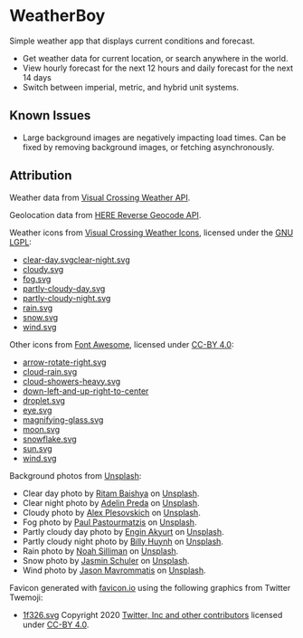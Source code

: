 # WeatherBoy

Simple weather app that displays current conditions and forecast.
- Get weather data for current location, or search anywhere in the world.
- View hourly forecast for the next 12 hours and daily forecast for the next 14 days
- Switch between imperial, metric, and hybrid unit systems.

## Known Issues
- Large background images are negatively impacting load times. Can be fixed by removing background images, or fetching asynchronously.

## Attribution

Weather data from [Visual Crossing Weather API](https://www.visualcrossing.com).

Geolocation data from [HERE Reverse Geocode API](https://here.com).

Weather icons from [Visual Crossing Weather Icons](https://github.com/visualcrossing/WeatherIcons), licensed under the [GNU LGPL](https://www.gnu.org/licenses/lgpl-3.0.en.html):
- [clear-day.svg](https://github.com/visualcrossing/WeatherIcons/blob/main/SVG/2nd%20Set%20-%20Color/clear-day.svg)[clear-night.svg](https://github.com/visualcrossing/WeatherIcons/blob/main/SVG/2nd%20Set%20-%20Color/clear-night.svg)
- [cloudy.svg](https://github.com/visualcrossing/WeatherIcons/blob/main/SVG/2nd%20Set%20-%20Color/cloudy.svg)
- [fog.svg](https://github.com/visualcrossing/WeatherIcons/blob/main/SVG/2nd%20Set%20-%20Color/fog.svg)
- [partly-cloudy-day.svg](https://github.com/visualcrossing/WeatherIcons/blob/main/SVG/2nd%20Set%20-%20Color/partly-cloudy-day.svg)
- [partly-cloudy-night.svg](https://github.com/visualcrossing/WeatherIcons/blob/main/SVG/2nd%20Set%20-%20Color/partly-cloudy-night.svg)
- [rain.svg](https://github.com/visualcrossing/WeatherIcons/blob/main/SVG/2nd%20Set%20-%20Color/rain.svg)
- [snow.svg](https://github.com/visualcrossing/WeatherIcons/blob/main/SVG/2nd%20Set%20-%20Color/snow.svg)
- [wind.svg](https://github.com/visualcrossing/WeatherIcons/blob/main/SVG/2nd%20Set%20-%20Color/wind.svg)

Other icons from [Font Awesome](https://fontawesome.com), licensed under [CC-BY 4.0](https://creativecommons.org/licenses/by/4.0/):
- [arrow-rotate-right.svg](https://github.com/FortAwesome/Font-Awesome/blob/6.x/svgs/solid/arrow-rotate-right.svg)
- [cloud-rain.svg](https://github.com/FortAwesome/Font-Awesome/blob/6.x/svgs/solid/cloud-rain.svg)
- [cloud-showers-heavy.svg](https://github.com/FortAwesome/Font-Awesome/blob/6.x/svgs/solid/cloud-showers-heavy.svg)
- [down-left-and-up-right-to-center](https://github.com/FortAwesome/Font-Awesome/blob/6.x/svgs/solid/down-left-and-up-right-to-center.svg)
- [droplet.svg](https://github.com/FortAwesome/Font-Awesome/blob/6.x/svgs/solid/droplet.svg)
- [eye.svg](https://github.com/FortAwesome/Font-Awesome/blob/6.x/svgs/solid/eye.svg)
- [magnifying-glass.svg](https://github.com/FortAwesome/Font-Awesome/blob/6.x/svgs/solid/magnifying-glass.svg)
- [moon.svg](https://github.com/FortAwesome/Font-Awesome/blob/6.x/svgs/solid/moon.svg)
- [snowflake.svg](https://github.com/FortAwesome/Font-Awesome/blob/6.x/svgs/solid/snowflake.svg)
- [sun.svg](https://github.com/FortAwesome/Font-Awesome/blob/6.x/svgs/solid/sun.svg)
- [wind.svg](https://github.com/FortAwesome/Font-Awesome/blob/6.x/svgs/solid/wind.svg)

Background photos from [Unsplash](https://unsplash.com):
- Clear day photo by [Ritam Baishya](https://unsplash.com/@ritambaishya?utm_content=creditCopyText&utm_medium=referral&utm_source=unsplash) on [Unsplash](https://unsplash.com/photos/white-clouds-and-blue-sky-during-daytime-ROVBDer29PQ?utm_content=creditCopyText&utm_medium=referral&utm_source=unsplash).
- Clear night photo by [Adelin Preda](https://unsplash.com/@adelinpreda?utm_content=creditCopyText&utm_medium=referral&utm_source=unsplash) on [Unsplash](https://unsplash.com/photos/a-view-of-the-night-showing-stars--tOr_T4qTpQ?utm_content=creditCopyText&utm_medium=referral&utm_source=unsplash).
- Cloudy photo by [Alex Plesovskich](https://unsplash.com/@aples?utm_content=creditCopyText&utm_medium=referral&utm_source=unsplash) on [Unsplash](https://unsplash.com/photos/photograph-of-gray-clouds-tJzAUeNygwA?utm_content=creditCopyText&utm_medium=referral&utm_source=unsplash).
- Fog photo by [Paul Pastourmatzis](https://unsplash.com/@pueblovista?utm_content=creditCopyText&utm_medium=referral&utm_source=unsplash) on [Unsplash](https://unsplash.com/photos/silhouette-of-trees-covered-by-fog-KT3WlrL_bsg?utm_content=creditCopyText&utm_medium=referral&utm_source=unsplash).
- Partly cloudy day photo by [Engin Akyurt](https://unsplash.com/@enginakyurt?utm_content=creditCopyText&utm_medium=referral&utm_source=unsplash) on [Unsplash](https://unsplash.com/photos/white-clouds-and-blue-sky-during-daytime-OelZIyyRKZw?utm_content=creditCopyText&utm_medium=referral&utm_source=unsplash).
- Partly cloudy night photo by [Billy Huynh](https://unsplash.com/@billy_huy?utm_content=creditCopyText&utm_medium=referral&utm_source=unsplash) on [Unsplash](https://unsplash.com/photos/full-moon-hiding-on-a-cloud-cycMgDyN5ko?utm_content=creditCopyText&utm_medium=referral&utm_source=unsplash).
- Rain photo by [Noah Silliman](https://unsplash.com/@noahsilliman?utm_content=creditCopyText&utm_medium=referral&utm_source=unsplash) on [Unsplash](https://unsplash.com/photos/water-drops-on-glass-i2J9jnvaAbU?utm_content=creditCopyText&utm_medium=referral&utm_source=unsplash).
- Snow photo by [Jasmin Schuler](https://unsplash.com/@jasmint?utm_content=creditCopyText&utm_medium=referral&utm_source=unsplash) on [Unsplash](https://unsplash.com/photos/time-lapse-photo-of-snow-7YU8sX2Vup0?utm_content=creditCopyText&utm_medium=referral&utm_source=unsplash).
- Wind photo by [Jason Mavrommatis](https://unsplash.com/@jeisblack?utm_content=creditCopyText&utm_medium=referral&utm_source=unsplash) on [Unsplash](https://unsplash.com/photos/wind-turbines-on-snowy-mountain-under-clear-blue-sky-during-daytime-nyL-rzwP-Mk?utm_content=creditCopyText&utm_medium=referral&utm_source=unsplash).

Favicon generated with [favicon.io](https://favicon.io) using the following graphics from Twitter Twemoji:
- [1f326.svg](https://github.com/twitter/twemoji/blob/master/assets/svg/1f326.svg) Copyright 2020 [Twitter, Inc and other contributors](https://github.com/twitter/twemoji) licensed under [CC-BY 4.0](https://creativecommons.org/licenses/by/4.0/).
